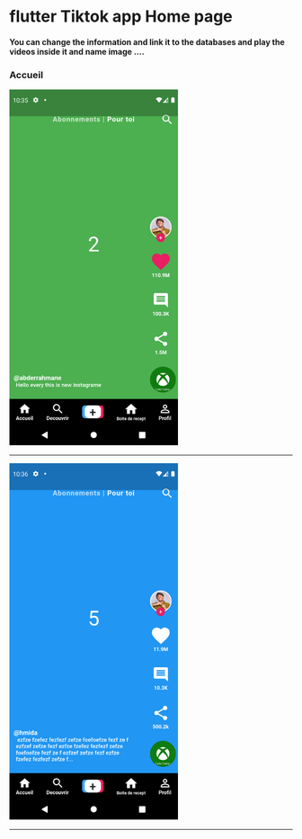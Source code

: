  <h1> flutter Tiktok app Home page </h1>  
<h4> You can change the information and link it to the databases and play the videos inside it and name image ....</h4>
<h3>Accueil</h3> 
<img src="https://github.com/abenkoula71/Flutter-tiktok-app--homepage/blob/main/Screenshot_1633775733.png" width="300" />  

<hr>

<img src="https://github.com/abenkoula71/Flutter-tiktok-app--homepage/blob/main/Screenshot_1633775801.png" width="300" />  
<hr>

